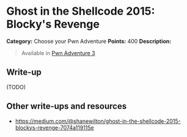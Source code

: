 # Ghost in the Shellcode 2015: Blocky's Revenge

**Category:** Choose your Pwn Adventure
**Points:** 400
**Description:**

> Available in [Pwn Adventure 3](http://pwnadventure.com/)

## Write-up

(TODO)

## Other write-ups and resources

* <https://medium.com/@shanewilton/ghost-in-the-shellcode-2015-blockys-revenge-7074a119115e>
